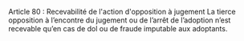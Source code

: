 Article 80 : Recevabilité de l'action d'opposition à jugement
La tierce opposition à l’encontre du jugement ou de l’arrêt de l’adoption n’est recevable qu’en cas de dol ou de fraude imputable aux adoptants.